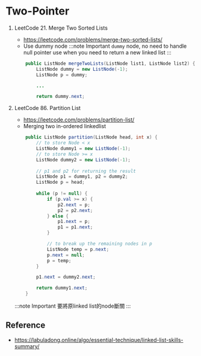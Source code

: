 # Two-Pointer

1. LeetCode 21. Merge Two Sorted Lists
    - https://leetcode.com/problems/merge-two-sorted-lists/
    - Use dummy node
    :::note Important
        `dummy` node, no need to handle null pointer
        use when you need to return a new linked list
    :::

    ```java showLineNumbers 
        public ListNode mergeTwoLists(ListNode list1, ListNode list2) {
            ListNode dummy = new ListNode(-1);
            ListNode p = dummy;

            ...

            return dummy.next;
    ```

2. LeetCode 86. Partition List
    - https://leetcode.com/problems/partition-list/
    - Merging two in-ordered linkedlist
    ```java
        public ListNode partition(ListNode head, int x) {
            // to store Node < x
            ListNode dummy1 = new ListNode(-1);
            // to store Node >= x
            ListNode dummy2 = new ListNode(-1);
            
            // p1 and p2 for returning the result
            ListNode p1 = dummy1, p2 = dummy2;
            ListNode p = head;
        
            while (p != null) {
                if (p.val >= x) {
                    p2.next = p;
                    p2 = p2.next;
                } else {
                    p1.next = p;
                    p1 = p1.next;
                }

                // to break up the remaining nodes in p
                ListNode temp = p.next;
                p.next = null;
                p = temp;
            }

            p1.next = dummy2.next;

            return dummy1.next;
        }
    ```
    :::note Important
        要將原linked list的node斷關
    :::



## Reference
- https://labuladong.online/algo/essential-technique/linked-list-skills-summary/